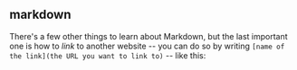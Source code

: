 ## markdown

There's a few other things to learn about Markdown, but the last important one
is how to *link* to another website -- you can do so by writing `[name of the
link](the URL you want to link to)` -- like this: